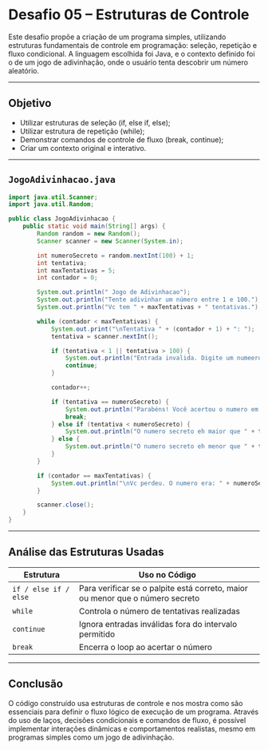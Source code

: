 
# Desafio 05 – Estruturas de Controle

Este desafio propõe a criação de um programa simples, utilizando estruturas fundamentais de controle em programação: seleção, repetição e fluxo condicional. A linguagem escolhida foi Java, e o contexto definido foi o de um jogo de adivinhação, onde o usuário tenta descobrir um número aleatório.

---

## Objetivo

- Utilizar estruturas de seleção (if, else if, else);
- Utilizar estrutura de repetição (while);
- Demonstrar comandos de controle de fluxo (break, continue);
- Criar um contexto original e interativo.

---

## `JogoAdivinhacao.java`

```java
import java.util.Scanner;
import java.util.Random;

public class JogoAdivinhacao {
    public static void main(String[] args) {
        Random random = new Random();
        Scanner scanner = new Scanner(System.in);

        int numeroSecreto = random.nextInt(100) + 1;
        int tentativa;
        int maxTentativas = 5;
        int contador = 0;

        System.out.println(" Jogo de Adivinhacao");
        System.out.println("Tente adivinhar um número entre 1 e 100.");
        System.out.println("Vc tem " + maxTentativas + " tentativas.");

        while (contador < maxTentativas) {
            System.out.print("\nTentativa " + (contador + 1) + ": ");
            tentativa = scanner.nextInt();

            if (tentativa < 1 || tentativa > 100) {
                System.out.println("Entrada invalida. Digite um numeero entre 1 e 100.");
                continue;
            }

            contador++;

            if (tentativa == numeroSecreto) {
                System.out.println("Parabéns! Você acertou o numero em " + contador + " tentativa(s).");
                break;
            } else if (tentativa < numeroSecreto) {
                System.out.println("O numero secreto eh maior que " + tentativa + ".");
            } else {
                System.out.println("O numero secreto eh menor que " + tentativa + ".");
            }
        }

        if (contador == maxTentativas) {
            System.out.println("\nVc perdeu. O numero era: " + numeroSecreto);
        }

        scanner.close();
    }
}
```

---

## Análise das Estruturas Usadas

| Estrutura         | Uso no Código                                                       |
|-------------------|---------------------------------------------------------------------|
| `if / else if / else` | Para verificar se o palpite está correto, maior ou menor que o número secreto |
| `while`           | Controla o número de tentativas realizadas                           |
| `continue`        | Ignora entradas inválidas fora do intervalo permitido               |
| `break`           | Encerra o loop ao acertar o número                                  |

---

## Conclusão

O código construído usa estruturas de controle e nos mostra como são essenciais para definir o fluxo lógico de execução de um programa. Através do uso de laços, decisões condicionais e comandos de fluxo, é possível implementar interações dinâmicas e comportamentos realistas, mesmo em programas simples como um jogo de adivinhação.
